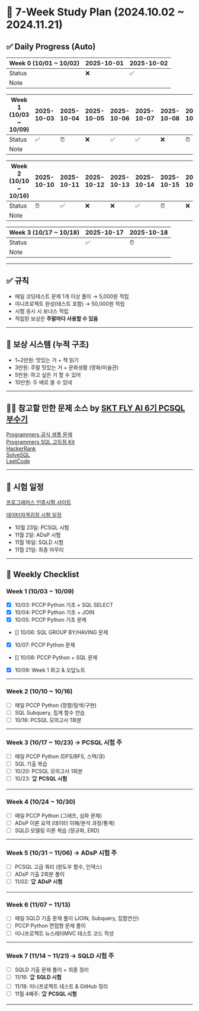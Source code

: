 # 🎯 7-Week Study Plan (2024.10.02 ~ 2024.11.21)

## ✅ Daily Progress (Auto)

<!-- PROGRESS:START -->
| Week 0 (10/01 ~ 10/02) | 2025-10-01 | 2025-10-02 |
|------------|------------|------------|
| Status | ❌ | ✅ |
| Note |  |  |

| Week 1 (10/03 ~ 10/09) | 2025-10-03 | 2025-10-04 | 2025-10-05 | 2025-10-06 | 2025-10-07 | 2025-10-08 | 2025-10-09 |
|------------|------------|------------|------------|------------|------------|------------|------------|
| Status | ✅ | ⏰ | ❌ | ✅ | ✅ | ❌ | ⏰ |
| Note |  |  |  |  |  |  |  |

| Week 2 (10/10 ~ 10/16) | 2025-10-10 | 2025-10-11 | 2025-10-12 | 2025-10-13 | 2025-10-14 | 2025-10-15 | 2025-10-16 |
|------------|------------|------------|------------|------------|------------|------------|------------|
| Status | ⏰ | ✅ | ❌ | ❌ | ✅ | ⏰ | ❌ |
| Note |  |  |  |  |  |  |  |

| Week 3 (10/17 ~ 10/18) | 2025-10-17 | 2025-10-18 |
|------------|------------|------------|
| Status | ✅ | ⏰ |
| Note |  |  |
<!-- PROGRESS:END -->


---

## ✅ 규칙

- 매일 코딩테스트 문제 1개 이상 풀이 → 5,000원 적립
- 미니프로젝트 완성(테스트 포함) → 50,000원 적립
- 시험 응시 시 보너스 적립
- 적립된 보상은 **주말마다 사용할 수 있음**

---

## 🎁 보상 시스템 (누적 구조)

- 1~2만원: 맛있는 거 + 책 읽기
- 3만원: 주말 맛있는 거 + 문화생활 (영화/미술관)
- 5만원: 하고 싶은 거 할 수 있어
- 10만원: 두 배로 쓸 수 있네

---

## 🧑‍💻 참고할 만한 문제 소스 by [SKT FLY AI 6기 PCSQL 부수기](https://github.com/Hyubbbb/FLY_PCSQL?tab=readme-ov-file)
[Programmers 공식 샘플 문제](https://certi.programmers.co.kr/about/sample)  
[Programmers SQL 고득점 Kit](https://school.programmers.co.kr/learn/challenges?tab=sql_practice_kit)  
[HackerRank](https://www.hackerrank.com/domains/sql?ref=blog.selectfromuser.com)  
[SolveSQL](https://solvesql.com/?ref=blog.selectfromuser.com)  
[LeetCode](https://leetcode.com/studyplan/top-sql-50/)

---

## 🎯 시험 일정
[프로그래머스 인증시험 사이트](https://certi.programmers.co.kr/tryouts)

[데이터자격검정 시험 일정](https://www.dataq.or.kr/www/accept/schedule.do)

- 10월 23일: PCSQL 시험
- 11월 2일: ADsP 시험
- 11월 16일: SQLD 시험
- 11월 21일: 최종 마무리

---

## 📅 Weekly Checklist


### Week 1 (10/03 ~ 10/09)

- [x] 10/03: PCCP Python 기초 + SQL SELECT
- [x] 10/04: PCCP Python 기초 + JOIN
- [x] 10/05: PCCP Python 기초 문제
- [] 10/06: SQL GROUP BY/HAVING 문제
- [x] 10/07: PCCP Python 문제
- [] 10/08: PCCP Python + SQL 문제
- [x] 10/09: Week 1 회고 & 오답노트

---

### Week 2 (10/10 ~ 10/16)

- [ ] 매일 PCCP Python (정렬/탐색/구현)
- [ ] SQL Subquery, 집계 함수 연습
- [ ] 10/16: PCSQL 모의고사 1회분

---

### Week 3 (10/17 ~ 10/23) → **PCSQL 시험 주**

- [ ] 매일 PCCP Python (DFS/BFS, 스택/큐)
- [ ] SQL 기출 복습
- [ ] 10/20: PCSQL 모의고사 1회분
- [ ] 10/23: 🏆 **PCSQL 시험**

---

### Week 4 (10/24 ~ 10/30)

- [ ] 매일 PCCP Python (그래프, 심화 문제)
- [ ] ADsP 이론 요약 (데이터 이해/분석 과정/통계)
- [ ] SQLD 모델링 이론 복습 (정규화, ERD)

---

### Week 5 (10/31 ~ 11/06) → **ADsP 시험 주**

- [ ] PCSQL 고급 쿼리 (윈도우 함수, 인덱스)
- [ ] ADsP 기출 2회분 풀이
- [ ] 11/02: 🏆 **ADsP 시험**

---

### Week 6 (11/07 ~ 11/13)

- [ ] 매일 SQLD 기출 문제 풀이 (JOIN, Subquery, 집합연산)
- [ ] PCCP Python 면접형 문제 풀이
- [ ] 미니프로젝트 뉴스레터MVC 테스트 코드 작성

---

### Week 7 (11/14 ~ 11/21) → **SQLD 시험 주**

- [ ] SQLD 기출 문제 풀이 + 최종 정리
- [ ] 11/16: 🏆 **SQLD 시험**
- [ ] 11/18: 미니프로젝트 테스트 & GitHub 정리
- [ ] 11월 4째주: 🏆 **PCSQL 시험**

---




